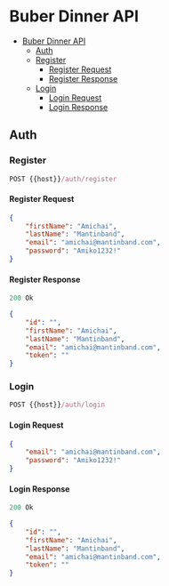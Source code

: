 # Buber Dinner API

- [Buber Dinner API](#buber-dinner-api)
    - [Auth](#auth)
    - [Register](#register)
        - [Register Request](#register-request)
        - [Register Response](#register-response)
    - [Login](#login)
        - [Login Request](#login-request)
        - [Login Response](#login-response)

## Auth

### Register

```js
POST {{host}}/auth/register
```

#### Register Request

```json
{
    "firstName": "Amichai",
    "lastName": "Mantinband",
    "email": "amichai@mantinband.com",
    "password": "Amiko1232!"
}
```

#### Register Response

```js
200 Ok
```

```json
{
    "id": "",
    "firstName": "Amichai",
    "lastName": "Mantinband",
    "email": "amichai@mantinband.com",
    "token": ""
}
```

### Login

```js
POST {{host}}/auth/login
```

#### Login Request

```json
{
    "email": "amichai@mantinband.com",
    "password": "Amiko1232!"
}
```

#### Login Response

```js
200 Ok
```

```json
{
    "id": "",
    "firstName": "Amichai",
    "lastName": "Mantinband",
    "email": "amichai@mantinband.com",
    "token": ""
}
```